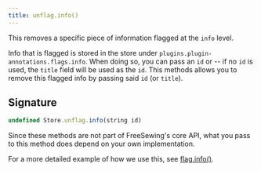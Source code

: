 ```yaml
---
title: unflag.info()
---
```


This removes a specific piece of information flagged at the `info` level.

Info that is flagged is stored in the store under `plugins.plugin-annotations.flags.info`.
When doing so, you can pass an `id` or -- if no `id` is used, the `title` field will be used as the `id`.
This methods allows you to remove this flagged info by passing said `id` (or `title`).

## Signature

```js
undefined Store.unflag.info(string id)
```

Since these methods are not part of FreeSewing's core API, what you pass to this method does depend on your own implementation.

For a more detailed example of how we use this, see [flag.info()](/reference/store-methods/flag.info).
